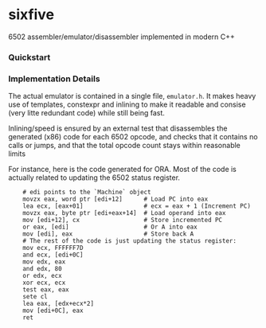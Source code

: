 # sixfive
6502 assembler/emulator/disassembler implemented in modern C++

### Quickstart

### Implementation Details

The actual emulator is contained in a single file, `emulator.h`.
It makes heavy use of templates, constexpr and inlining to make it
readable and consise (very litte redundant code) while still being fast.

Inlining/speed is ensured by an external test that disassembles the
generated (x86) code for each 6502 opcode, and checks that it contains no
calls or jumps, and that the total opcode count stays within reasonable limits

For instance, here is the code generated for ORA. Most of the code is actually
related to updating the 6502 status register.

```Assembly
    # edi points to the `Machine` object
    movzx eax, word ptr [edi+12]      # Load PC into eax
    lea ecx, [eax+01]                 # ecx = eax + 1 (Increment PC)
    movzx eax, byte ptr [edi+eax+14]  # Load operand into eax
    mov [edi+12], cx                  # Store incremented PC
    or eax, [edi]                     # Or A into eax
    mov [edi], eax                    # Store back A
    # The rest of the code is just updating the status register:
    mov ecx, FFFFFF7D
    and ecx, [edi+0C]
    mov edx, eax
    and edx, 80
    or edx, ecx
    xor ecx, ecx
    test eax, eax
    sete cl
    lea eax, [edx+ecx*2]
    mov [edi+0C], eax
    ret
```

